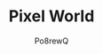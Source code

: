 ---
layout: game
title: Pixel World
play_url: http://www.ludumdare.com/compo/ludum-dare-23/?action=preview&amp;uid=4401
author: Po8rewQ
---
